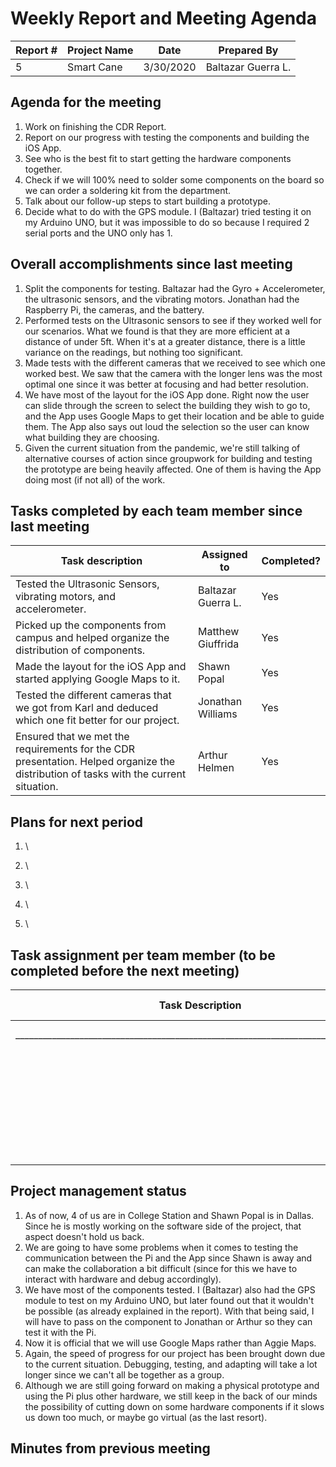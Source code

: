 # Weekly Report and Meeting Agenda


| Report # | Project Name | Date | Prepared By |
| --- | --- | --- | --- |
| 5 | Smart Cane | 3/30/2020 | Baltazar Guerra L. |


## Agenda for the meeting
1. Work on finishing the CDR Report.
2. Report on our progress with testing the components and building the iOS App.
3. See who is the best fit to start getting the hardware components together.
4. Check if we will 100% need to solder some components on the board so we can order a soldering kit from the department.
5. Talk about our follow-up steps to start building a prototype.
6. Decide what to do with the GPS module. I (Baltazar) tried testing it on my Arduino UNO, but it was impossible to do so because I required 2 serial ports and the UNO only has 1.

## Overall accomplishments since last meeting
1. Split the components for testing. Baltazar had the Gyro + Accelerometer, the ultrasonic sensors, and the vibrating motors. Jonathan had the Raspberry Pi, the cameras, and the battery.
2. Performed tests on the Ultrasonic sensors to see if they worked well for our scenarios. What we found is that they are more efficient at a distance of under 5ft. When it's at a greater distance, there is a little variance on the readings, but nothing too significant. 
3. Made tests with the different cameras that we received to see which one worked best. We saw that the camera with the longer lens was the most optimal one since it was better at focusing and had better resolution.
4. We have most of the layout for the iOS App done. Right now the user can slide through the screen to select the building they wish to go to, and the App uses Google Maps to get their location and be able to guide them. The App also says out loud the selection so the user can know what building they are choosing.
5. Given the current situation from the pandemic, we're still talking of alternative courses of action since groupwork for building and testing the prototype are being heavily affected. One of them is having the App doing most (if not all) of the work.

## Tasks completed by each team member since last meeting

| Task description | Assigned to | Completed? |
| --- | --- | --- |
| Tested the Ultrasonic Sensors, vibrating motors, and accelerometer. |  Baltazar Guerra L.  | Yes |
| Picked up the components from campus and helped organize the distribution of components. | Matthew Giuffrida | Yes |
| Made the layout for the iOS App and started applying Google Maps to it. | Shawn Popal | Yes |
| Tested the different cameras that we got from Karl and deduced which one fit better for our project. | Jonathan Williams | Yes |
| Ensured that we met the requirements for the CDR presentation. Helped organize the distribution of tasks with the current situation. | Arthur Helmen | Yes |


## Plans for next period
1. \

2. \

3. \

4. \

5. \

## Task assignment per team member (to be completed before the next meeting)
| Task Description | Assigned to |
| --- | --- |
|_________________________________________________________________________________ | Baltazar Guerra L |
| | Matthew Giuffrida |
| | Shawn Popal |
| | Jonathan Williams |
| | Arthur Helmen |

## Project management status
1. As of now, 4 of us are in College Station and Shawn Popal is in Dallas. Since he is mostly working on the software side of the project, that aspect doesn't hold us back. 
2. We are going to have some problems when it comes to testing the communication between the Pi and the App since Shawn is away and can make the collaboration a bit difficult (since for this we have to interact with hardware and debug accordingly).
3. We have most of the components tested. I (Baltazar) also had the GPS module to test on my Arduino UNO, but later found out that it wouldn't be possible (as already explained in the report). With that being said, I will have to pass on the component to Jonathan or Arthur so they can test it with the Pi.
4. Now it is official that we will use Google Maps rather than Aggie Maps.
5. Again, the speed of progress for our project has been brought down due to the current situation. Debugging, testing, and adapting will take a lot longer since we can't all be together as a group.
6. Although we are still going forward on making a physical prototype and using the Pi plus other hardware, we still keep in the back of our minds the possibility of cutting down on some hardware components if it slows us down too much, or maybe go virtual (as the last resort).
## Minutes from previous meeting
